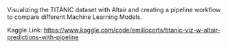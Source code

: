 Visualizing the TITANIC dataset with Altair and creating a pipeline workflow to compare  different Machine Learning Models.

Kaggle Link: https://www.kaggle.com/code/emiliocorts/titanic-viz-w-altair-predictions-with-pipeline
